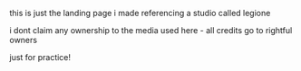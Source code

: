 this is just the landing page i made referencing a studio called legione

i dont claim any ownership to the media used here - all credits go to rightful owners

just for practice! 
